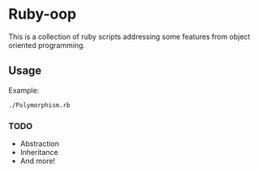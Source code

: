 # Ruby-oop
This is a collection of ruby scripts addressing some features from object oriented programming.

## Usage
Example:
```bash
./Polymorphism.rb
```

### TODO
 * Abstraction
 * Inheritance
 * And more!

